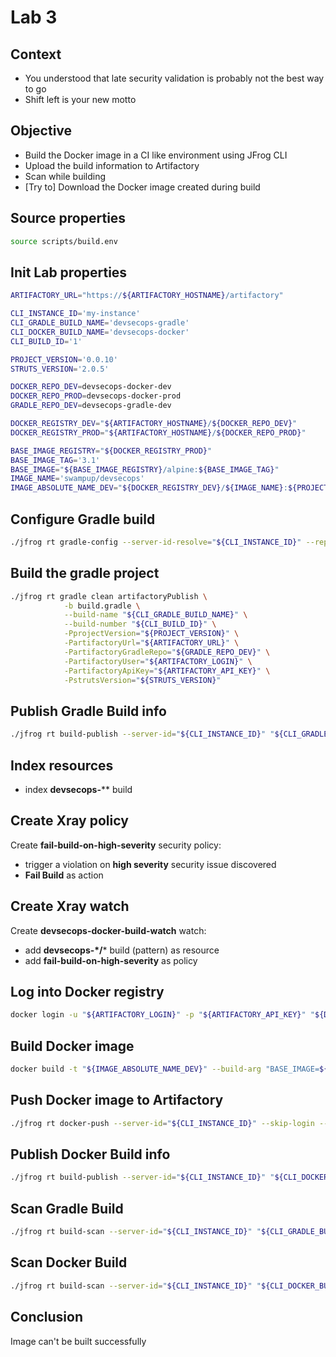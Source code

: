 # Lab 3

## Context

- You understood that late security validation is probably not the best way to go
- Shift left is your new motto

## Objective

- Build the Docker image in a CI like environment using JFrog CLI
- Upload the build information to Artifactory
- Scan while building
- [Try to] Download the Docker image created during build

## Source properties

```bash
source scripts/build.env
```

## Init Lab properties

```bash
ARTIFACTORY_URL="https://${ARTIFACTORY_HOSTNAME}/artifactory"

CLI_INSTANCE_ID='my-instance'
CLI_GRADLE_BUILD_NAME='devsecops-gradle'
CLI_DOCKER_BUILD_NAME='devsecops-docker'
CLI_BUILD_ID='1'

PROJECT_VERSION='0.0.10'
STRUTS_VERSION='2.0.5'

DOCKER_REPO_DEV=devsecops-docker-dev
DOCKER_REPO_PROD=devsecops-docker-prod
GRADLE_REPO_DEV=devsecops-gradle-dev

DOCKER_REGISTRY_DEV="${ARTIFACTORY_HOSTNAME}/${DOCKER_REPO_DEV}"
DOCKER_REGISTRY_PROD="${ARTIFACTORY_HOSTNAME}/${DOCKER_REPO_PROD}"

BASE_IMAGE_REGISTRY="${DOCKER_REGISTRY_PROD}"
BASE_IMAGE_TAG='3.1'
BASE_IMAGE="${BASE_IMAGE_REGISTRY}/alpine:${BASE_IMAGE_TAG}"
IMAGE_NAME='swampup/devsecops'
IMAGE_ABSOLUTE_NAME_DEV="${DOCKER_REGISTRY_DEV}/${IMAGE_NAME}:${PROJECT_VERSION}"
```

## Configure Gradle build

```bash
./jfrog rt gradle-config --server-id-resolve="${CLI_INSTANCE_ID}" --repo-resolve="${GRADLE_REPO_DEV}" --server-id-deploy="${CLI_INSTANCE_ID}" --repo-deploy="${GRADLE_REPO_DEV}" --use-wrapper=true --uses-plugin=true --deploy-ivy-desc=false
```

## Build the gradle project

```bash
./jfrog rt gradle clean artifactoryPublish \
            -b build.gradle \
            --build-name "${CLI_GRADLE_BUILD_NAME}" \
            --build-number "${CLI_BUILD_ID}" \
            -PprojectVersion="${PROJECT_VERSION}" \
            -PartifactoryUrl="${ARTIFACTORY_URL}" \
            -PartifactoryGradleRepo="${GRADLE_REPO_DEV}" \
            -PartifactoryUser="${ARTIFACTORY_LOGIN}" \
            -PartifactoryApiKey="${ARTIFACTORY_API_KEY}" \
            -PstrutsVersion="${STRUTS_VERSION}"
```

## Publish Gradle Build info

```bash
./jfrog rt build-publish --server-id="${CLI_INSTANCE_ID}" "${CLI_GRADLE_BUILD_NAME}" "${CLI_BUILD_ID}"
```

## Index resources

- index **devsecops-**** build

## Create Xray policy

Create **fail-build-on-high-severity** security policy:
- trigger a violation on **high severity** security issue discovered
- **Fail Build** as action

## Create Xray watch

Create **devsecops-docker-build-watch** watch:
- add **devsecops-\*/*** build (pattern) as resource
- add **fail-build-on-high-severity** as policy

## Log into Docker registry

```bash
docker login -u "${ARTIFACTORY_LOGIN}" -p "${ARTIFACTORY_API_KEY}" "${DOCKER_REGISTRY_DEV}"
```

## Build Docker image

```bash
docker build -t "${IMAGE_ABSOLUTE_NAME_DEV}" --build-arg "BASE_IMAGE=${BASE_IMAGE}" .
```

## Push Docker image to Artifactory

```bash
./jfrog rt docker-push --server-id="${CLI_INSTANCE_ID}" --skip-login --build-name="${CLI_DOCKER_BUILD_NAME}" --build-number="${CLI_BUILD_ID}" --module="${CLI_DOCKER_BUILD_NAME}" "${IMAGE_ABSOLUTE_NAME_DEV}" "${DOCKER_REPO_DEV}"
```

## Publish Docker Build info

```bash
./jfrog rt build-publish --server-id="${CLI_INSTANCE_ID}" "${CLI_DOCKER_BUILD_NAME}" "${CLI_BUILD_ID}"
```

## Scan Gradle Build

```bash
./jfrog rt build-scan --server-id="${CLI_INSTANCE_ID}" "${CLI_GRADLE_BUILD_NAME}" "${CLI_BUILD_ID}"
```

## Scan Docker Build

```bash
./jfrog rt build-scan --server-id="${CLI_INSTANCE_ID}" "${CLI_DOCKER_BUILD_NAME}" "${CLI_BUILD_ID}"
```

## Conclusion

Image can't be built successfully